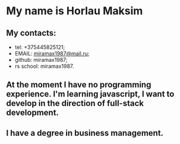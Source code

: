 # My name is Horlau Maksim
## My contacts:
* tel: +375445825121;
* EMAIL: miramax1987@mail.ru;
* github: miramax1987; 
* rs school: miramax1987.

## At the moment I have no programming experience. I'm learning javascript, I want to develop in the direction of full-stack development.

## I have a degree in business management.
